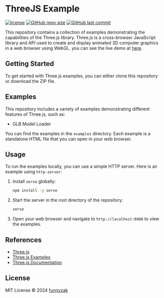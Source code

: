 # ThreeJS Example

[![license][license-image]][repository-url]
[![GitHub repo size][repo-size-image]][repository-url]
[![GitHub last commit][last-commit-image]][repository-url]

This repository contains a collection of examples demonstrating the capabilities of the Three.js library. Three.js is a cross-browser JavaScript library and API used to create and display animated 3D computer graphics in a web browser using WebGL. you can see the live demo at [here](https://threejs.gh.yycc.dev).

## Getting Started

To get started with Three.js examples, you can either clone this repository or download the ZIP file.

## Examples

This repository includes a variety of examples demonstrating different features of Three.js, such as:

- GLB Model Loader

You can find the examples in the `examples` directory. Each example is a standalone HTML file that you can open in your web browser.

## Usage

To run the examples locally, you can use a simple HTTP server. Here is an example using `http-server`:

1. Install `serve` globally:

    ```sh
    npm install -g serve
    ```

2. Start the server in the root directory of the repository:
  
    ```sh
    serve
    ```

3. Open your web browser and navigate to `http://localhost:8080` to view the examples.

## References

- [Three.js](https://threejs.org/)
- [Three.js Examples](https://threejs.org/examples/)
- [Three.js Documentation](https://threejs.org/docs/)

## License

MIT License © 2024 [funnyzak](https://github.com/funnyzak)

[repo-size-image]: https://img.shields.io/github/repo-size/funnyzak/threejs-examples?style=flat-square&logo=github&logoColor=white&label=size
[commit-activity-image]: https://img.shields.io/github/commit-activity/m/funnyzak/threejs-examples?style=flat-square
[last-commit-image]: https://img.shields.io/github/last-commit/funnyzak/threejs-examples?style=flat-square
[license-image]: https://img.shields.io/github/license/funnyzak/threejs-examples.svg?style=flat-square
[repository-url]: https://github.com/funnyzak/threejs-examples
[rle-url]: https://github.com/funnyzak/threejs-examples/releases/latest
[rle-all-url]: https://github.com/funnyzak/threejs-examples/releases
[ci-url]: https://github.com/funnyzak/threejs-examples/actions
[rle-image]: https://img.shields.io/github/release-date/funnyzak/threejs-examples.svg?style=flat-square&label=release
[sg-image]: https://img.shields.io/badge/view%20on-Sourcegraph-brightgreen.svg?style=flat-square
[sg-url]: https://sourcegraph.com/github.com/funnyzak/threejs-examples
[build-status-image]: https://github.com/funnyzak/threejs-examples/actions/workflows/gh.yml/badge.svg
[build-status]: https://github.com/funnyzak/threejs-examples/actions
[tag-image]: https://img.shields.io/github/tag/funnyzak/threejs-examples.svg